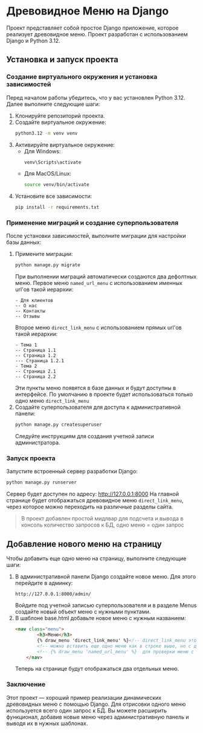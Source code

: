 # Древовидное Меню на Django
Проект представляет собой простое Django приложение, которое реализует древовидное меню.
Проект разработан с использованием Django и Python 3.12.

## Установка и запуск проекта
### Создание виртуального окружения и установка зависимостей
Перед началом работы убедитесь, что у вас установлен Python 3.12. Далее выполните следующие шаги:
1. Клонируйте репозиторий проекта.
2. Создайте виртуальное окружение:
    ```bash
    python3.12 -m venv venv
    ```
3. Активируйте виртуальное окружение:
   - Для Windows:
       ```bash
       venv\Scripts\activate
       ```
   - Для MacOS/Linux:
       ```bash
       source venv/bin/activate
       ```
4. Установите все зависимости:
    ```bash
    pip install -r requirements.txt
    ```

### Применение миграций и создание суперпользователя
После установки зависимостей, выполните миграции для настройки базы данных:
1. Примените миграции:
    ```bash
    python manage.py migrate
    ```
    При выполнении миграций автоматически создаются два дефолтных меню.
    Первое меню `named_url_menu` с использованием именных url'ов такой иерархии: 
    ```
    - Для клиентов
    -- О нас
    -- Контакты
    -- Отзывы
    ```
    Второе меню `direct_link_menu` с использованием прямых url'ов такой иерархии: 
    ```
    - Тема 1
    -- Страница 1.1
    -- Страница 1.2
    --- Страница 1.2.1
    - Тема 2
    -- Страница 2.1
    -- Страница 2.2
    ```
    Эти пункты меню появятся в базе данных и будут доступны в интерфейсе. 
    По умолчанию в проекте будет использоваться только одно меню `direct_link_menu`
2. Создайте суперпользователя для доступа к административной панели:
    ```bash
    python manage.py createsuperuser
    ```
   Следуйте инструкциям для создания учетной записи администратора.

### Запуск проекта
Запустите встроенный сервер разработки Django:
```bash
python manage.py runserver
```
Сервер будет доступен по адресу: http://127.0.0.1:8000
На главной странице будет отображаться древовидное меню `direct_link_menu`, через которое можно переходить на различные разделы сайта.
>В проект добавлен простой мидлвар для подсчета и вывода в консоль количество запросов к БД, одно меню = один запрос

## Добавление нового меню на страницу
Чтобы добавить еще одно меню на страницу, выполните следующие шаги:
1. В административной панели Django создайте новое меню. Для этого перейдите в админку:
    ```
    http://127.0.0.1:8000/admin/
    ```
    Войдите под учетной записью суперпользователя и в разделе Menus создайте новый объект меню с нужными пунктами.
2. В шаблоне base.html добавьте новое меню с нужным названием:
    ```html
    <nav class="menu">
            <h3>Меню</h3>
            {% draw_menu 'direct_link_menu' %}<!-- direct_link_menu это название меню -->
            <!-- можно вставить еще одно меню как в строке выше, но с другим названием -->
            <!-- {% draw_menu 'named_url_menu' %}  для проверки меню с именнованным урлами-->
        </nav>
    ```
    Теперь на странице будут отображаться два отдельных меню.

### Заключение
Этот проект — хороший пример реализации динамических древовидных меню с помощью Django. 
Для отрисовки одного меню используется всего один запрос к БД.
Вы можете расширить функционал, добавив новые меню через административную панель и выводя их в нужных шаблонах.